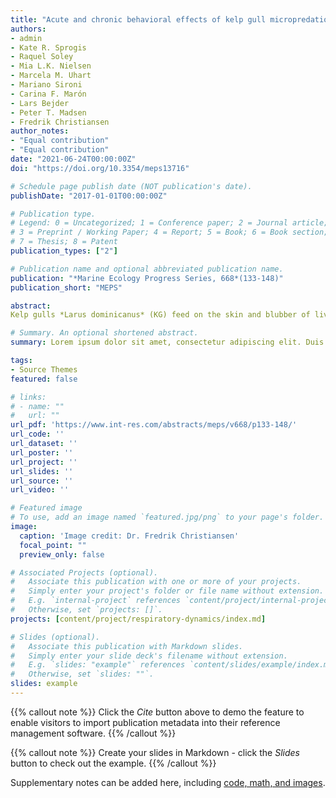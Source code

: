 ```yaml
---
title: "Acute and chronic behavioral effects of kelp gull micropredation on southern right whale mother−calf pairs off Península Valdés, Argentina"
authors:
- admin
- Kate R. Sprogis
- Raquel Soley
- Mia L.K. Nielsen
- Marcela M. Uhart
- Mariano Sironi
- Carina F. Marón
- Lars Bejder
- Peter T. Madsen
- Fredrik Christiansen
author_notes:
- "Equal contribution"
- "Equal contribution"
date: "2021-06-24T00:00:00Z"
doi: "https://doi.org/10.3354/meps13716"

# Schedule page publish date (NOT publication's date).
publishDate: "2017-01-01T00:00:00Z"

# Publication type.
# Legend: 0 = Uncategorized; 1 = Conference paper; 2 = Journal article;
# 3 = Preprint / Working Paper; 4 = Report; 5 = Book; 6 = Book section;
# 7 = Thesis; 8 = Patent
publication_types: ["2"]

# Publication name and optional abbreviated publication name.
publication: "*Marine Ecology Progress Series, 668*(133-148)"
publication_short: "MEPS"

abstract: 
Kelp gulls *Larus dominicanus* (KG) feed on the skin and blubber of living southern right whales *Eubalaena australis* (SRWs) off Península Valdés (PV), Argentina. The whales respond strongly to KG micropredation by changing their immediate (acute) behavior during attacks and their overall (chronic) surfacing pattern and body posture to minimize gull exposure. The energetic and large-scale behavioral consequences of these attacks are unknown. To address this knowledge gap, we quantified the effect size of both acute (during attacks) and chronic (not during attacks) responses by comparing the respiration rates, swim speed, and nursing behavior of PV SRWs to undisturbed (control) SRW mother−calf pairs in Head of Bight, Australia, using unmanned aerial vehicle focal follows. Even when gulls were not attacking, PV SRW mothers and calves demonstrated ~50 and ~25% higher respiration rates, respectively, than whales in Australia. During attacks, PV calf respiration rates increased by an additional 10%. PV SRW mothers also frequently (>76% of respirations) exhibited irregular breathing postures, causing the whales to potentially expend extra energy by working against their natural buoyancy. Despite no significant increase in average maternal swim speed, 76 and 90% of gull attacks elicited strong behavioral reactions from mothers and calves, respectively. Overall, PV calves spent less time nursing during individual bouts compared to those in Australia but entered suckling position more frequently. Furthermore, kelp gulls seemed to show a preference for attacking previously wounded calves and at a higher rate. These chronic and acute behavioral effects may carry energetic costs, which could have long-term consequences for SRW survival and reproduction.

# Summary. An optional shortened abstract.
summary: Lorem ipsum dolor sit amet, consectetur adipiscing elit. Duis posuere tellus ac convallis placerat. Proin tincidunt magna sed ex sollicitudin condimentum.

tags:
- Source Themes
featured: false

# links:
# - name: ""
#   url: ""
url_pdf: 'https://www.int-res.com/abstracts/meps/v668/p133-148/'
url_code: ''
url_dataset: ''
url_poster: ''
url_project: ''
url_slides: ''
url_source: ''
url_video: ''

# Featured image
# To use, add an image named `featured.jpg/png` to your page's folder. 
image:
  caption: 'Image credit: Dr. Fredrik Christiansen'
  focal_point: ""
  preview_only: false

# Associated Projects (optional).
#   Associate this publication with one or more of your projects.
#   Simply enter your project's folder or file name without extension.
#   E.g. `internal-project` references `content/project/internal-project/index.md`.
#   Otherwise, set `projects: []`.
projects: [content/project/respiratory-dynamics/index.md]

# Slides (optional).
#   Associate this publication with Markdown slides.
#   Simply enter your slide deck's filename without extension.
#   E.g. `slides: "example"` references `content/slides/example/index.md`.
#   Otherwise, set `slides: ""`.
slides: example
---
```


{{% callout note %}}
Click the *Cite* button above to demo the feature to enable visitors to import publication metadata into their reference management software.
{{% /callout %}}

{{% callout note %}}
Create your slides in Markdown - click the *Slides* button to check out the example.
{{% /callout %}}

Supplementary notes can be added here, including [code, math, and images](https://wowchemy.com/docs/writing-markdown-latex/).
